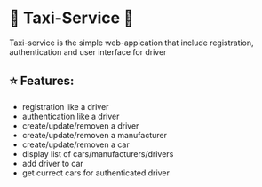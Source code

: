 # 🚕 Taxi-Service 🚖

 Taxi-service is the simple web-appication that include registration, authentication and user interface for driver

 ## ⭐️ Features:

- registration like a driver
- authentication like a driver
- create/update/removen a driver
- create/update/removen a manufacturer
- create/update/removen a car
- display list of cars/manufacturers/drivers
- add driver to car
- get currect cars for authenticated driver
 
